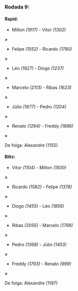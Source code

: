 ### Rodada 9:

#### Rapid:

* Milton *(1917)*     -     Vitor *(1302)*

 **>** 
* Felipe *(1552)*     -     Ricardo *(1780)*

 **>** 
* Léo *(1927)*     -     Diogo *(1237)*

 **>** 
* Marcelo *(2113)*     -     Ribas *(1623)*

 **>** 
* Júlio *(1677)*     -     Pedro *(1204)*

 **>** 
* Renato *(1264)*     -     Freddy *(1886)*

 **>** 

De folga: Alexandre (1155)

#### Blitz:

* Vitor *(1104)*     -     Milton *(1500)*

 **>** 
* Ricardo *(1582)*     -     Felipe *(1378)*

 **>** 
* Diogo *(1455)*     -     Léo *(1856)*

 **>** 
* Ribas *(2055)*     -     Marcelo *(1798)*

 **>** 
* Pedro *(1368)*     -     Júlio *(1453)*

 **>** 
* Freddy *(1793)*     -     Renato *(999)*

 **>** 

De folga: Alexandre (1197)

